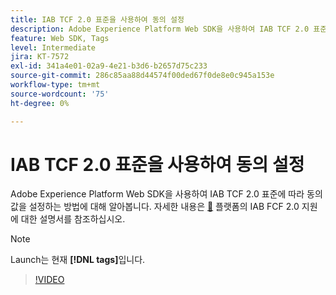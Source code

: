 ```yaml
---
title: IAB TCF 2.0 표준을 사용하여 동의 설정
description: Adobe Experience Platform Web SDK을 사용하여 IAB TCF 2.0 표준에 따라 동의 값을 설정하는 방법에 대해 알아봅니다.
feature: Web SDK, Tags
level: Intermediate
jira: KT-7572
exl-id: 341a4e01-02a9-4e21-b3d6-b2657d75c233
source-git-commit: 286c85aa88d44574f00ded67f0de8e0c945a153e
workflow-type: tm+mt
source-wordcount: '75'
ht-degree: 0%

---
```


# IAB TCF 2.0 표준을 사용하여 동의 설정

Adobe Experience Platform Web SDK을 사용하여 IAB TCF 2.0 표준에 따라 동의 값을 설정하는 방법에 대해 알아봅니다. 자세한 내용은 [&#128279;](https://experienceleague.adobe.com/docs/experience-platform/landing/governance-privacy-security/consent/iab/overview.html?lang=ko) 플랫폼의 IAB FCF 2.0 지원에 대한 설명서를 참조하십시오.

>[!NOTE]
>
> Launch는 현재 **[!DNL tags]**&#x200B;입니다.

>[!VIDEO](https://video.tv.adobe.com/v/332695/?learn=on&enablevpops)
